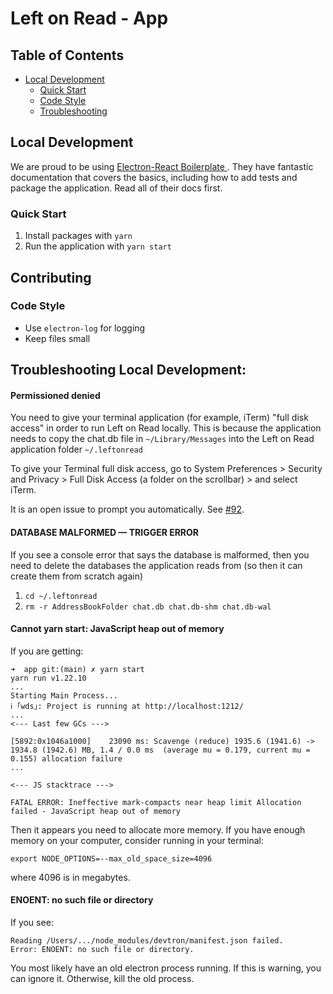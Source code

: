 # Left on Read - App

## Table of Contents

- [Local Development](#local-development)
  - [Quick Start](#quick-start)
  - [Code Style](#code-style)
  - [Troubleshooting](#troubleshooting)

## Local Development

We are proud to be using [Electron-React Boilerplate
](https://electron-react-boilerplate.js.org/). They have fantastic documentation that covers the basics, including how to add tests and package the application. Read all of their docs first.

### Quick Start

1. Install packages with `yarn`
2. Run the application with `yarn start`

## Contributing

<!-- TODO: Move this to a CONTRIBUTING.md -->

### Code Style

- Use `electron-log` for logging
- Keep files small

## Troubleshooting Local Development:

#### Permissioned denied

You need to give your terminal application (for example, iTerm) "full disk access" in order to run Left on Read locally. This is because the application needs to copy the chat.db file in `~/Library/Messages` into the Left on Read application folder `~/.leftonread`

To give your Terminal full disk access, go to System Preferences > Security and Privacy > Full Disk Access (a folder on the scrollbar) > and select iTerm.

It is an open issue to prompt you automatically. See [#92](https://github.com/Left-on-Read/leftonread/issues/92).

#### DATABASE MALFORMED — TRIGGER ERROR

If you see a console error that says the database is malformed, then you need to delete the databases the application reads from (so then it can create them from scratch again)

1. `cd ~/.leftonread`
2. `rm -r AddressBookFolder chat.db chat.db-shm chat.db-wal`

#### Cannot yarn start: JavaScript heap out of memory

If you are getting:

```
➜  app git:(main) ✗ yarn start
yarn run v1.22.10
...
Starting Main Process...
ℹ ｢wds｣: Project is running at http://localhost:1212/
...
<--- Last few GCs --->

[5892:0x1046a1000]    23090 ms: Scavenge (reduce) 1935.6 (1941.6) -> 1934.8 (1942.6) MB, 1.4 / 0.0 ms  (average mu = 0.179, current mu = 0.155) allocation failure
...

<--- JS stacktrace --->

FATAL ERROR: Ineffective mark-compacts near heap limit Allocation failed - JavaScript heap out of memory
```

Then it appears you need to allocate more memory. If you have enough memory on your computer, consider running in your terminal:

```
export NODE_OPTIONS=--max_old_space_size=4096
```

where 4096 is in megabytes.

#### ENOENT: no such file or directory

If you see:

```
Reading /Users/.../node_modules/devtron/manifest.json failed.
Error: ENOENT: no such file or directory.
```

You most likely have an old electron process running. If this is warning, you can ignore it. Otherwise, kill the old process.
